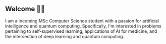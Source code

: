 ## Welcome 👋🏼

 
I am a incoming MSc Computer Science student with a passion for artificial intelligence and quantum computing. Specifically, I'm interested in problems pertaining to self-supervised learning, applications of AI for medicine, and the intersection of deep learning and quantum computing. 


<!-- 
Coming soon
## Projects  -->
 
<!--
**xmootoo/xmootoo** is a ✨ _special_ ✨ repository because its `README.md` (this file) appears on your GitHub profile.

Here are some ideas to get you started:

- 🔭 I’m currently working on ...
- 🌱 I’m currently learning ...
- 👯 I’m looking to collaborate on ...
- 🤔 I’m looking for help with ...
- 💬 Ask me about ...
- 📫 How to reach me: ...
- 😄 Pronouns: ...
- ⚡ Fun fact: ...
-->

